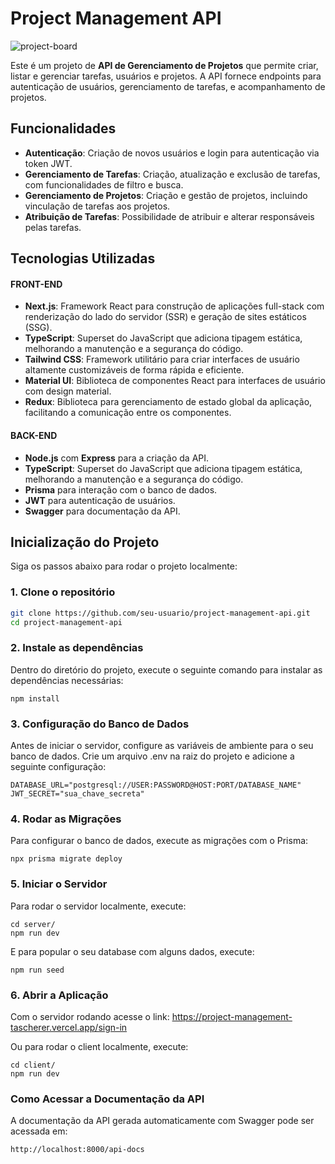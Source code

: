 # Project Management API

![project-board](https://github.com/user-attachments/assets/2aa96e04-cd1c-4034-8bd2-bb60d4c3d290)

Este é um projeto de **API de Gerenciamento de Projetos** que permite criar, listar e gerenciar tarefas, usuários e projetos. A API fornece endpoints para autenticação de usuários, gerenciamento de tarefas, e acompanhamento de projetos.

## Funcionalidades

- **Autenticação**: Criação de novos usuários e login para autenticação via token JWT.
- **Gerenciamento de Tarefas**: Criação, atualização e exclusão de tarefas, com funcionalidades de filtro e busca.
- **Gerenciamento de Projetos**: Criação e gestão de projetos, incluindo vinculação de tarefas aos projetos.
- **Atribuição de Tarefas**: Possibilidade de atribuir e alterar responsáveis pelas tarefas.

## Tecnologias Utilizadas

#### FRONT-END

- **Next.js**: Framework React para construção de aplicações full-stack com renderização do lado do servidor (SSR) e geração de sites estáticos (SSG).
- **TypeScript**: Superset do JavaScript que adiciona tipagem estática, melhorando a manutenção e a segurança do código.
- **Tailwind CSS**: Framework utilitário para criar interfaces de usuário altamente customizáveis de forma rápida e eficiente.
- **Material UI**: Biblioteca de componentes React para interfaces de usuário com design material.
- **Redux**: Biblioteca para gerenciamento de estado global da aplicação, facilitando a comunicação entre os componentes.

#### BACK-END

- **Node.js** com **Express** para a criação da API.
- **TypeScript**: Superset do JavaScript que adiciona tipagem estática, melhorando a manutenção e a segurança do código.
- **Prisma** para interação com o banco de dados.
- **JWT** para autenticação de usuários.
- **Swagger** para documentação da API.

## Inicialização do Projeto

Siga os passos abaixo para rodar o projeto localmente:

### 1. Clone o repositório

```bash
git clone https://github.com/seu-usuario/project-management-api.git
cd project-management-api
```

### 2. Instale as dependências

Dentro do diretório do projeto, execute o seguinte comando para instalar as dependências necessárias:

```
npm install
```

### 3. Configuração do Banco de Dados

Antes de iniciar o servidor, configure as variáveis de ambiente para o seu banco de dados. Crie um arquivo .env na raiz do projeto e adicione a seguinte configuração:

```
DATABASE_URL="postgresql://USER:PASSWORD@HOST:PORT/DATABASE_NAME"
JWT_SECRET="sua_chave_secreta"
```

### 4. Rodar as Migrações

Para configurar o banco de dados, execute as migrações com o Prisma:

```
npx prisma migrate deploy
```

### 5. Iniciar o Servidor

Para rodar o servidor localmente, execute:

```
cd server/
npm run dev
```

E para popular o seu database com alguns dados, execute:

```
npm run seed
```

### 6. Abrir a Aplicação

Com o servidor rodando acesse o link: https://project-management-tascherer.vercel.app/sign-in

Ou para rodar o client localmente, execute:

```
cd client/
npm run dev
```

### Como Acessar a Documentação da API

A documentação da API gerada automaticamente com Swagger pode ser acessada em:

```
http://localhost:8000/api-docs
```
